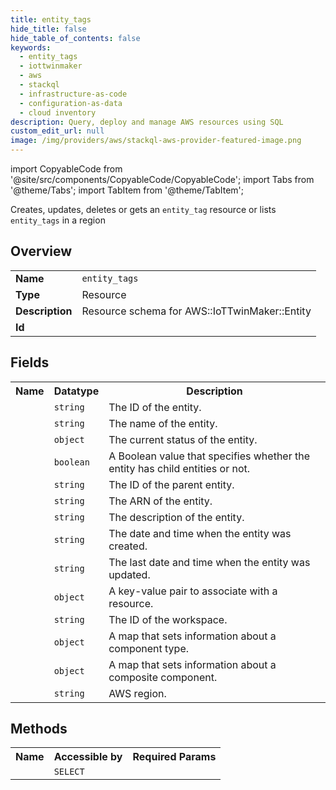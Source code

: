 ```yaml
---
title: entity_tags
hide_title: false
hide_table_of_contents: false
keywords:
  - entity_tags
  - iottwinmaker
  - aws
  - stackql
  - infrastructure-as-code
  - configuration-as-data
  - cloud inventory
description: Query, deploy and manage AWS resources using SQL
custom_edit_url: null
image: /img/providers/aws/stackql-aws-provider-featured-image.png
---
```


import CopyableCode from '@site/src/components/CopyableCode/CopyableCode';
import Tabs from '@theme/Tabs';
import TabItem from '@theme/TabItem';

Creates, updates, deletes or gets an <code>entity_tag</code> resource or lists <code>entity_tags</code> in a region

## Overview
<table><tbody>
<tr><td><b>Name</b></td><td><code>entity_tags</code></td></tr>
<tr><td><b>Type</b></td><td>Resource</td></tr>
<tr><td><b>Description</b></td><td>Resource schema for AWS::IoTTwinMaker::Entity</td></tr>
<tr><td><b>Id</b></td><td><CopyableCode code="aws.iottwinmaker.entity_tags" /></td></tr>
</tbody></table>

## Fields
<table><tbody><tr><th>Name</th><th>Datatype</th><th>Description</th></tr><tr><td><CopyableCode code="entity_id" /></td><td><code>string</code></td><td>The ID of the entity.</td></tr>
<tr><td><CopyableCode code="entity_name" /></td><td><code>string</code></td><td>The name of the entity.</td></tr>
<tr><td><CopyableCode code="status" /></td><td><code>object</code></td><td>The current status of the entity.</td></tr>
<tr><td><CopyableCode code="has_child_entities" /></td><td><code>boolean</code></td><td>A Boolean value that specifies whether the entity has child entities or not.</td></tr>
<tr><td><CopyableCode code="parent_entity_id" /></td><td><code>string</code></td><td>The ID of the parent entity.</td></tr>
<tr><td><CopyableCode code="arn" /></td><td><code>string</code></td><td>The ARN of the entity.</td></tr>
<tr><td><CopyableCode code="description" /></td><td><code>string</code></td><td>The description of the entity.</td></tr>
<tr><td><CopyableCode code="creation_date_time" /></td><td><code>string</code></td><td>The date and time when the entity was created.</td></tr>
<tr><td><CopyableCode code="update_date_time" /></td><td><code>string</code></td><td>The last date and time when the entity was updated.</td></tr>
<tr><td><CopyableCode code="tags" /></td><td><code>object</code></td><td>A key-value pair to associate with a resource.</td></tr>
<tr><td><CopyableCode code="workspace_id" /></td><td><code>string</code></td><td>The ID of the workspace.</td></tr>
<tr><td><CopyableCode code="components" /></td><td><code>object</code></td><td>A map that sets information about a component type.</td></tr>
<tr><td><CopyableCode code="composite_components" /></td><td><code>object</code></td><td>A map that sets information about a composite component.</td></tr>
<tr><td><CopyableCode code="region" /></td><td><code>string</code></td><td>AWS region.</td></tr>
</tbody></table>

## Methods

<table><tbody>
  <tr>
    <th>Name</th>
    <th>Accessible by</th>
    <th>Required Params</th>
  </tr>
  <tr>
    <td><CopyableCode code="view" /></td>
    <td><code>SELECT</code></td>
    <td><CopyableCode code="region" /></td>
  </tr>
</tbody></table>








